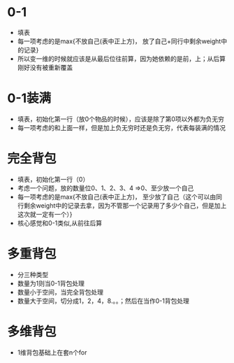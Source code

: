 # 0-1
- 填表
- 每一项考虑的是max{不放自己(表中正上方)， 放了自己+同行中剩余weight中的记录}
- 所以变一维的时候就应该是从最后位往前算，因为她依赖的是前，上；从后算刚好没有被重新覆盖
# 0-1装满
- 填表，初始化第一行（放0个物品的时候），应该是除了第0项以外都为负无穷
- 每一项考虑的和上面一样，但是加上负无穷时还是负无穷，代表每装满的情况
# 完全背包
- 填表，初始化第一行（0）
- 考虑一个问题，放的数量位0、1、2、3、4 =>0、至少放一个自己
- 每一项考虑的是max{不放自己(表中正上方)， 至少放了自己（这个可以由同行剩余weight中的记录去拿，因为不管那一个记录用了多少个自己，但是加上这次就一定有一个）}
- 核心感觉和0-1类似,从前往后算
# 多重背包
- 分三种类型
- 数量为1则当0-1背包处理
- 数量小于空间，当完全背包处理
- 数量大于空间，切分成1，2，4，8.。。；然后在当作0-1背包处理
# 多维背包
- 1维背包基础上在套n个for